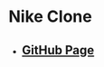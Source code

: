 <!--
 * @Author: Jinqi Li
 * @Date: 2020-07-20 15:07:06
 * @LastEditors: Jinqi Li
 * @LastEditTime: 2020-12-01 03:23:58
 * @FilePath: /nike-3/README.md
-->
# Nike Clone
* ## [GitHub Page](https://kikijinqili.github.io/nike-3/)
